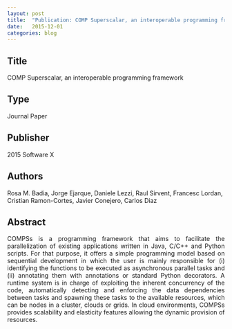 ```yaml
---
layout: post
title:  "Publication: COMP Superscalar, an interoperable programming framework"
date:   2015-12-01
categories: blog
---
```


<h2>Title</h2>
COMP Superscalar, an interoperable programming framework

<h2>Type</h2>
Journal Paper

<h2>Publisher</h2>
2015 Software X

<h2>Authors</h2>
Rosa M. Badia, Jorge Ejarque, Daniele Lezzi, Raul Sirvent, Francesc Lordan, Cristian Ramon-Cortes, Javier Conejero, Carlos Diaz

<h2>Abstract</h2>
<p align="justify">
COMPSs is a programming framework that aims to facilitate the parallelization of existing applications written in Java, C/C++ and Python scripts. For that purpose, it offers a simple programming model based on sequential development in which the user is mainly responsible for (i) identifying the functions to be executed as asynchronous parallel tasks and (ii) annotating them with annotations or standard Python decorators. A runtime system is in charge of exploiting the inherent concurrency of the code, automatically detecting and enforcing the data dependencies between tasks and spawning these tasks to the available resources, which can be nodes in a cluster, clouds or grids. In cloud environments, COMPSs provides scalability and elasticity features allowing the dynamic provision of resources.
</p>

